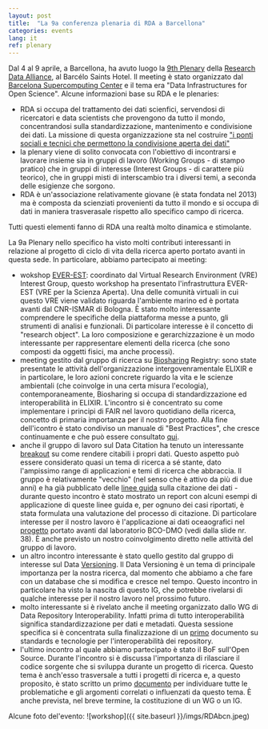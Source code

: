 ```yaml
---
layout: post
title:  "La 9a conferenza plenaria di RDA a Barcellona"
categories: events
lang: it
ref: plenary
---
```


Dal 4 al 9 aprile, a Barcellona, ha avuto luogo la [9th Plenary][plenary] della [Research Data Alliance][RDA], al Barcélo Saints Hotel. Il meeting è stato organizzato dal [Barcelona Supercomputing Center][bsc] e il tema era "Data Infrastructures for Open Science".
Alcune informazioni base su RDA e le plenaries:
* RDA si occupa del trattamento dei dati scienfici, servendosi di ricercatori e data scientists che provengono da tutto il mondo, concentrandosi sulla standardizzazione, mantenimento e condivisione dei dati. La missione di questa organizzazione sta nel costruire ["i ponti sociali e tecnici che permettono la condivisione aperta dei dati" ][mission]
* la plenary viene di solito convocata con l'obiettivo di incontrarsi e lavorare insieme sia in gruppi di lavoro (Working Groups - di stampo pratico) che in gruppi di interesse (Interest Groups - di carattere più teorico), che in gruppi misti di interscambio tra i diversi temi, a seconda delle esigienze che sorgono.
* RDA è un'associazione relativamente giovane (è stata fondata nel 2013) ma è composta da scienziati provenienti da tutto il mondo e si occupa di dati in maniera trasverasale rispetto allo specifico campo di ricerca.

Tutti questi elementi fanno di RDA una realtà molto dinamica e stimolante.

La 9a Plenary nello specifico ha visto molti contributi interessanti in relazione al progetto di ciclo di vita della ricerca aperto portato avanti in questa sede. In particolare, abbiamo partecipato ai meeting:
* wokshop [EVER-EST][everest]: coordinato dal Virtual Research Environment (VRE) Interest Group, questo workshop ha presentato l'infrastruttura EVER-EST (VRE per la Scienza Aperta). Una delle comunità virtuali in cui questo VRE viene validato riguarda l'ambiente marino ed è portata avanti dal CNR-ISMAR di Bologna. È stato molto interessante comprendere le specifiche della piattaforma messe a punto, gli strumenti di analisi e funzionali. Di particolare interesse è il concetto di "research object". La loro composizione e gerarchizzazione è un modo interessante per rappresentare elementi della ricerca (che sono composti da oggetti fisici, ma anche processi).
* meeting gestito dal gruppo di ricerca su [Biosharing][biosharing] Registry: sono state presentate le attività dell'organizzazione intergovenramentale ELIXIR e in particolare, le loro azioni concrete riguardo la vita e le scienze ambientali (che coinvolge in una certa misura l'ecologia), contemporaneamente, Biosharing si occupa di standardizzazione ed interoperabilità in ELIXIR. L'incontro si è concentrato su come implementare i principi di FAIR nel lavoro quotidiano della ricerca, concetto di primaria importanza per il nostro progetto. Alla fine dell'icontro è stato condiviso un manuale di "Best Practices", che cresce continuamente e che può essere consultato [qui][here].
* anche il gruppo di lavoro sul Data Citation ha tenuto un interessante [breakout][breakout] su come rendere citabili i propri dati. Questo aspetto può essere considerato quasi un tema di ricerca a sé stante, dato l'ampissimo range di applicazioni e temi di ricerca che abbraccia. Il gruppo è relativamente "vecchio" (nel senso che è attivo da più di due anni) e ha già pubblicato delle [linee guida][guidelines] sulla citazione dei dati - durante questo incontro è stato mostrato un report con alcuni esempi di applicazione di queste linee guida e, per ognuno dei casi riportati, è stata formulata una valutazione del processo di citazione. Di particolare interesse per il nostro lavoro è l'applicazione ai dati oceaografici nel [progetto][bcodmo] portato avanti dal laboratorio BCO-DMO (vedi dalla slide nr. 38). È anche previsto un nostro coinvolgimento diretto nelle attività del gruppo di lavoro.
* un altro incontro interessante è stato quello gestito dal gruppo di interesse sul Data [Versioning][versioning]. Il Data Versioning è un tema di principale importanza per la nostra ricerca, dal momento che abbiamo a che fare con un database che si modifica e cresce nel tempo. Questo incontro in particolare ha visto la nascita di questo IG, che potrebbe rivelarsi di qualche interesse per il nostro lavoro nel prossimo futuro.
* molto interessante si è rivelato anche il meeting organizzato dallo WG di Data Repository Interoperability. Infatti prima di tutto interoperabilità significa standardizzazione per dati e metadati. Questa sessione specifica si è concentrata sulla finalizzazione di un [primo][primer] documento su standards e tecnologie per l'interoperabilità dei repository.
* l'ultimo incontro al quale abbiamo partecipato è stato il BoF sull'Open Source. Durante l'incontro si è discussa l'importanza di rilasciare il codice sorgente che si sviluppa durante un progetto di ricerca. Questo tema è anch'esso trasversale a tutti i progetti di ricerca e, a questo proposito, è stato scritto un primo [documento][document] per individuare tutte le problematiche e gli argomenti correlati o influenzati da questo tema. È anche prevista, nel breve termine, la costituzione di un WG o un IG.


Alcune foto del'evento:
![workshop]({{ site.baseurl }}/imgs/RDAbcn.jpeg)

[plenary]: https://www.rd-alliance.org/plenaries/rda-ninth-plenary-meeting-barcelona
[RDA]: https://www.rd-alliance.org/
[bsc]: https://www.bsc.es/
[mission]: https://www.rd-alliance.org/sites/default/files/attachment/parsons_newcomers_p8.pdf
[everest]: http://ever-est.eu/
[biosharing]: https://biosharing.org
[here]: http://dx.doi.org/10.15497/RDA00017
[breakout]: https://www.rd-alliance.org/wg-data-citation-rda-9th-plenary-meeting
[guidelines]: https://www.rd-alliance.org/group/data-citation-wg/wiki/wgdc-recommendations.html
[bcodmo]: https://www.rd-alliance.org/system/files/documents/160916_rda_p8_wgdc.pdf
[versioning]: https://www.rd-alliance.org/group/data-versioning-ig/case-statement/data-versioning-ig-case-statement
[primer]: https://docs.google.com/document/d/1K2Qzp3I3xhn_YXU-t_UoHaTsjHIs4aVUSSw4e3UahDo/edit#heading=h.twae9yzat07h
[document]: https://docs.google.com/document/d/1w6fI50FcHxUDl60LGSp8W8IkYgObxFbWPrInRXftIK0/edit#heading=h.ht2dr9d5jmgh
